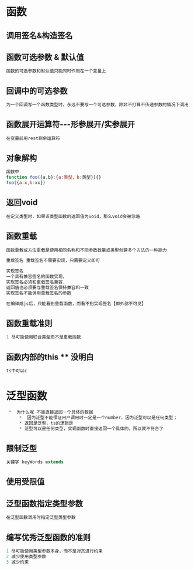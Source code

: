# 函数

## 调用签名&构造签名

## 函数可选参数 & 默认值

```js
函数的可选参数和默认值只能同时作用在一个变量上


```

##  回调中的可选参数

```js
为一个回调写一个函数类型时，永远不要写一个可选参数，除非不打算不传递参数的情况下调用
```

## 函数展开运算符---形参展开/实参展开

```js
在变量前用rest剩余运算符
```

## 对象解构

```js
函数中
function foo({a,b}:{a:类型，b:类型}){}
foo({a:x,b:xx})
```

## 返回void

```js
在定义类型时，如果该类型函数的返回值为void，那么void会被忽略
```

## 函数重载

```js
函数重载或⽅法重载是使⽤相同名称和不同参数数量或类型创建多个⽅法的⼀种能⼒

重载签名 重载签名不需要实现，只需要定义即可

实现签名 
一个具有兼容签名的函数实现，
实现签名必须和重载签名兼容,
返回值也必须要与重载签名保持兼容和一致
实现签名不能调用重载签名的参数

在编译成js后，只能看到重载函数，而看不到实现签名【即外部不可见】

```

## 函数重载准则

```js
1 尽可能使用联合类型而不是重载函数
```

## 函数内部的this ** 没明白

```js
ts中可以c
```



# 泛型函数

```js
 *  为什么呢 不能直接返回一个具体的数据
     *  因为泛型不能保证用户调用时一定是一个number，因为泛型可以是任何类型；
     * 返回是泛型，ts的逻辑是
     * 泛型可以是任何类型，实现函数时直接返回一个具体的，所以就不符合了
```

## 限制泛型

```js
关键字 keyWords extends
```

##  使用受限值

## 泛型函数指定类型参数

  ```js
  在泛型函数调用时指定泛型类型参数
  ```

## 编写优秀泛型函数的准则

```js
1 尽可能使用类型参数本身，而不是对其进行约束
2 减少使用类型参数
3 减少约束
```




